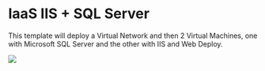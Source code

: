 # IaaS IIS + SQL Server

This template will deploy a Virtual Network and then 2 Virtual Machines, one with Microsoft SQL Server and the other with IIS and Web Deploy.

<a href="https://transmogrify.azurewebsites.net/iaas/azuredeploy.json" target="_blank">
    <img src="http://azuredeploy.net/deploybutton.png"/>
</a>
